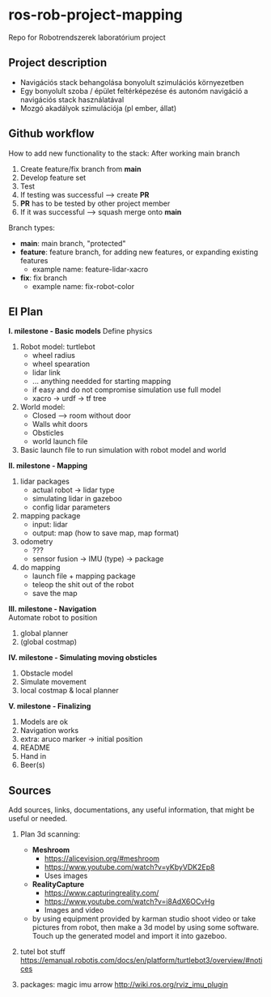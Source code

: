 # ros-rob-project-mapping
Repo for Robotrendszerek laboratórium project

## Project description
- Navigációs stack behangolása bonyolult szimulációs környezetben
- Egy bonyolult szoba / épület feltérképezése és autonóm navigáció a navigációs stack használatával
- Mozgó akadályok szimulációja (pl ember, állat)

## Github workflow
How to add new functionality to the stack:
After working main branch
1. Create feature/fix branch from **main**
2. Develop feature set
3. Test
4. If testing was successful --> create **PR**
5. **PR** has to be tested by other project member
6. If it was successful --> squash merge onto **main**

Branch types:
- **main**: main branch, "protected"
- **feature**: feature branch, for adding new features, or expanding existing features
    - example name: feature-lidar-xacro
- **fix**: fix branch
    - example name: fix-robot-color

## El Plan
**I. milestone - Basic models**
Define physics
1. Robot model: turtlebot
    - wheel radius
    - wheel spearation
    - lidar link
    - ... anything needded for starting mapping
    - if easy and do not compromise simulation use full model
    - xacro -> urdf -> tf tree
2. World model:  
    - Closed  --> room without door
    - Walls whit doors
    - Obsticles
    - world launch file
3. Basic launch file to run simulation with robot model and world

**II. milestone - Mapping**  
1. lidar packages
    - actual robot -> lidar type
    - simulating lidar in gazeboo
    - config lidar parameters
2. mapping package
    - input: lidar
    - output: map (how to save map, map format)
3. odometry
    - ???
    - sensor fusion -> IMU (type) -> package
4. do mapping
    - launch file + mapping package
    - teleop the shit out of the robot
    - save the map

**III. milestone - Navigation**  
Automate robot to position
1. global planner
2. (global costmap)

**IV. milestone - Simulating moving obsticles**  
1. Obstacle model
2. Simulate movement
3. local costmap & local planner

**V. milestone - Finalizing**  
1. Models are ok
2. Navigation works
3. extra: aruco marker -> initial position
4. README
5. Hand in
6. Beer(s)


## Sources
Add sources, links, documentations, any useful information, that might be useful or needed.
1. Plan 3d scanning:
    - **Meshroom**
        - https://alicevision.org/#meshroom
        - https://www.youtube.com/watch?v=yKbyVDK2Ep8
        - Uses images
    - **RealityCapture**
        - https://www.capturingreality.com/
        - https://www.youtube.com/watch?v=i8AdX6OCvHg
        - Images and video
    - by using equipment provided by karman studio shoot video or take pictures from robot, then make a 3d model by using some software. Touch up the generated model and import it into gazeboo.

2. tutel bot stuff
https://emanual.robotis.com/docs/en/platform/turtlebot3/overview/#notices

3. packages:
magic imu arrow
http://wiki.ros.org/rviz_imu_plugin